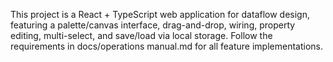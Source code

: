 <!-- Use this file to provide workspace-specific custom instructions to Copilot. For more details, visit https://code.visualstudio.com/docs/copilot/copilot-customization#_use-a-githubcopilotinstructionsmd-file -->

This project is a React + TypeScript web application for dataflow design, featuring a palette/canvas interface, drag-and-drop, wiring, property editing, multi-select, and save/load via local storage. Follow the requirements in docs/operations manual.md for all feature implementations.
